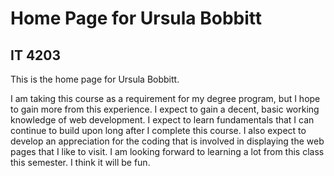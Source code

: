
<!DOCTYPE html>
<html>
<body>
<h1>Home Page for Ursula Bobbitt</h1>
<h2>IT 4203</h2>
<p>This is the home page for Ursula Bobbitt.</p>
<p>I am taking this course as a requirement for my degree program, but
I hope to gain more from this experience.  I expect to gain a decent,
basic working knowledge of web development.  I expect to learn 
fundamentals that I can continue to build upon long after I complete
this course.  I also expect to develop an appreciation for the coding
that is involved in  displaying the web pages that I like to visit.
I am looking forward to learning a lot from this class this semester.
I think it will be fun.</p>
</body>
</html>
